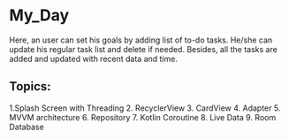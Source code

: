 # My_Day


Here, an user can set his goals by adding list of to-do tasks.
He/she can update his regular task list and delete if needed.
Besides, all the tasks are added and updated with recent data and time.


## Topics:
1.Splash Screen with Threading
2. RecyclerView
3. CardView
4. Adapter
5. MVVM architecture
6. Repository 
7. Kotlin Coroutine
8. Live Data
9. Room Database
